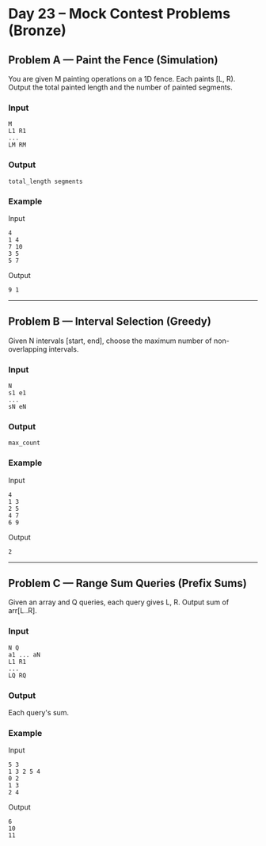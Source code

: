 # Day 23 – Mock Contest Problems (Bronze)

## Problem A — Paint the Fence (Simulation)

You are given M painting operations on a 1D fence. Each paints [L, R).  
Output the total painted length and the number of painted segments.

### Input
```
M
L1 R1
...
LM RM
```

### Output
```
total_length segments
```

### Example
Input
```
4
1 4
7 10
3 5
5 7
```
Output
```
9 1
```

---

## Problem B — Interval Selection (Greedy)

Given N intervals [start, end], choose the maximum number of non-overlapping intervals.

### Input
```
N
s1 e1
...
sN eN
```

### Output
```
max_count
```

### Example
Input
```
4
1 3
2 5
4 7
6 9
```
Output
```
2
```

---

## Problem C — Range Sum Queries (Prefix Sums)

Given an array and Q queries, each query gives L, R. Output sum of arr[L..R].

### Input
```
N Q
a1 ... aN
L1 R1
...
LQ RQ
```

### Output
Each query's sum.

### Example
Input
```
5 3
1 3 2 5 4
0 2
1 3
2 4
```
Output
```
6
10
11
```
